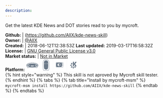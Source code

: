 ```yaml
---
description: 
---
```

Get the latest KDE News and DOT stories read to you by mycroft.

**Github:** | (https://github.com/AIIX/kde-news-skill)  
**Owner:** | [@AIIX](https://github.com/AIIX)  
**Created:** | 2018-06-12T12:38:53Z  **Last updated:** 2019-03-17T16:58:32Z  
**License:** | [GNU General Public License v3.0](https://api.github.com/licenses/gpl-3.0)  
**Market status:** | [Not in Market](https://market.mycroft.ai/skill/)  
**Platform:**   ![](.gitbook/assets/mark-1-icon.png)  ![](.gitbook/assets/mark-2-icon.png)  ![](.gitbook/assets/picroft-icon.png)  ![](.gitbook/assets/kde.png)   
{% hint style="warning" %}
This skill is not aproved by Mycroft skill tester.
{% endhint %}
  {% tabs %}
{% tab title="Install by mycroft-msm" %}
``` mycroft-msm install https://github.com/AIIX/kde-news-skill```
{% endtab %}
  {% endtabs %}
  